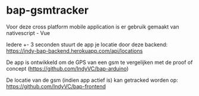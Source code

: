 # bap-gsmtracker
Voor deze cross platform mobile application is er gebruik gemaakt van nativescript - Vue

Iedere +- 3 seconden stuurt de app je locatie door deze backend: https://indy-bap-backend.herokuapp.com/api/locations

De app is ontwikkeld om de GPS van een gsm te vergelijken met de proof of concept (https://github.com/IndyVC/bap-arduino)

De locatie van de gsm (indien app actief is) kan getracked worden op: https://github.com/IndyVC/bap-frontend
